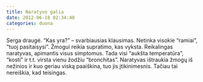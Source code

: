 ```yaml
---
title: Naratyvo galia
date: 2012-06-18 02:34:40
categories: duona
---
```


Serga draugė. “Kas yra?” – svarbiausias klausimas. Netinka visokie “ramiai”, “tuoj pasitaisysi”. Žmogui reikia supratimo, kas vyksta. Reikalingas naratyvas, apimantis visus simptomus. Tada visi “aukšta temperatūra”, “kosti” ir t.t. virsta vienu žodžiu “bronchitas”. Naratyvas ištraukia žmogų iš nežinios ir kuo geriau viską paaiškina, tuo jis įtikinimesnis. Tačiau tai nereiškia, kad teisingas.
